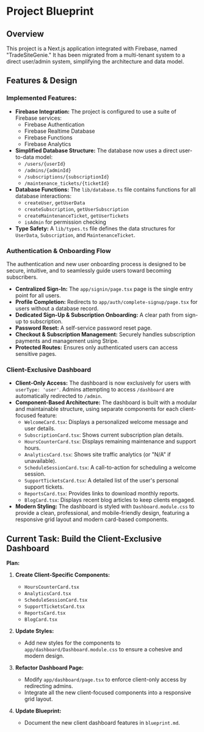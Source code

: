 # Project Blueprint

## Overview

This project is a Next.js application integrated with Firebase, named "TradeSiteGenie." It has been migrated from a multi-tenant system to a direct user/admin system, simplifying the architecture and data model.

## Features & Design

### Implemented Features:

*   **Firebase Integration:** The project is configured to use a suite of Firebase services:
    *   Firebase Authentication
    *   Firebase Realtime Database
    *   Firebase Functions
    *   Firebase Analytics
*   **Simplified Database Structure:** The database now uses a direct user-to-data model:
    *   `/users/{userId}`
    *   `/admins/{adminId}`
    *   `/subscriptions/{subscriptionId}`
    *   `/maintenance_tickets/{ticketId}`
*   **Database Functions:** The `lib/database.ts` file contains functions for all database interactions:
    *   `createUser`, `getUserData`
    *   `createSubscription`, `getUserSubscription`
    *   `createMaintenanceTicket`, `getUserTickets`
    *   `isAdmin` for permission checking
*   **Type Safety:** A `lib/types.ts` file defines the data structures for `UserData`, `Subscription`, and `MaintenanceTicket`.

### Authentication & Onboarding Flow

The authentication and new user onboarding process is designed to be secure, intuitive, and to seamlessly guide users toward becoming subscribers.

*   **Centralized Sign-In:** The `app/signin/page.tsx` page is the single entry point for all users.
*   **Profile Completion:** Redirects to `app/auth/complete-signup/page.tsx` for users without a database record.
*   **Dedicated Sign-Up & Subscription Onboarding:** A clear path from sign-up to subscription.
*   **Password Reset:** A self-service password reset page.
*   **Checkout & Subscription Management:** Securely handles subscription payments and management using Stripe.
*   **Protected Routes:** Ensures only authenticated users can access sensitive pages.

### Client-Exclusive Dashboard

*   **Client-Only Access:** The dashboard is now exclusively for users with `userType: 'user'`. Admins attempting to access `/dashboard` are automatically redirected to `/admin`.
*   **Component-Based Architecture:** The dashboard is built with a modular and maintainable structure, using separate components for each client-focused feature:
    *   `WelcomeCard.tsx`: Displays a personalized welcome message and user details.
    *   `SubscriptionCard.tsx`: Shows current subscription plan details.
    *   `HoursCounterCard.tsx`: Displays remaining maintenance and support hours.
    *   `AnalyticsCard.tsx`: Shows site traffic analytics (or "N/A" if unavailable).
    *   `ScheduleSessionCard.tsx`: A call-to-action for scheduling a welcome session.
    *   `SupportTicketsCard.tsx`: A detailed list of the user's personal support tickets.
    *   `ReportsCard.tsx`: Provides links to download monthly reports.
    *   `BlogCard.tsx`: Displays recent blog articles to keep clients engaged.
*   **Modern Styling:** The dashboard is styled with `Dashboard.module.css` to provide a clean, professional, and mobile-friendly design, featuring a responsive grid layout and modern card-based components.

## Current Task: Build the Client-Exclusive Dashboard

**Plan:**

1.  **Create Client-Specific Components:**
    *   `HoursCounterCard.tsx`
    *   `AnalyticsCard.tsx`
    *   `ScheduleSessionCard.tsx`
    *   `SupportTicketsCard.tsx`
    *   `ReportsCard.tsx`
    *   `BlogCard.tsx`

2.  **Update Styles:**
    *   Add new styles for the components to `app/dashboard/Dashboard.module.css` to ensure a cohesive and modern design.

3.  **Refactor Dashboard Page:**
    *   Modify `app/dashboard/page.tsx` to enforce client-only access by redirecting admins.
    *   Integrate all the new client-focused components into a responsive grid layout.

4.  **Update Blueprint:**
    *   Document the new client dashboard features in `blueprint.md`.
